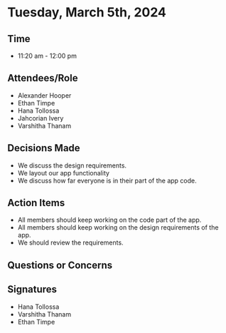 # Tuesday, March 5th, 2024
## Time
- 11:20 am - 12:00 pm
## Attendees/Role
- Alexander Hooper
- Ethan Timpe
- Hana Tollossa
- Jahcorian Ivery
- Varshitha Thanam
## Decisions Made
- We discuss the design requirements.
- We layout our app functionality
- We discuss how far everyone is in their part of the app code.
## Action Items
- All members should keep working on the code part of the app.
- All members should keep working on the design requirements of the app.
- We should review the requirements.
## Questions or Concerns

## Signatures  
- Hana Tollossa
- Varshitha Thanam
- Ethan Timpe